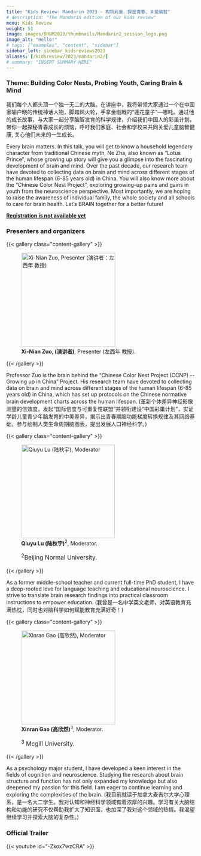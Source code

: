 ```yaml
---
title: "Kids Review: Mandarin 2023 - 构筑彩巢、探密青春、关爱脑智"
# description: "The Mandarin edition of our kids review"
menu: Kids Review
weight: 51
image: images/OHBM2023/thumbnails/Mandarin2_session_logo.png
image_alt: "Hello!"
# tags: ["examples", "content", "sidebar"]
sidebar_left: sidebar_kidsreviews2023
aliases: [/kidsreview/2023/mandarin2/]
# summary: "INSERT SUMMARY HERE"
---
```


<!-- # 演讲主题：构筑彩巢、探密青春、关爱脑智 -->

<!-- intro text in mandarin needed -->

### Theme: Building Color Nests, Probing Youth, Caring Brain & Mind

我们每个人都头顶一个独一无二的大脑。在讲座中，我将带领大家通过一个在中国家喻户晓的传统神话人物，脚踏风火轮，手拿金刚戟的“莲花童子”—哪吒。通过他的成长故事，与大家一起分享脑智发育的科学规律，介绍我们中国人的彩巢计划，带你一起探秘青春成长的烦恼，呼吁我们家庭、社会和学校来共同关爱儿童脑智健康, 关心他们未来的一生成长。 

Every brain matters. In this talk, you will get to know a household legendary character from traditional Chinese myth, Ne Zha, also known as “Lotus Prince”, whose growing up story will give you a glimpse into the fascinating development of brain and mind. Over the past decade, our research team have devoted to collecting data on brain and mind across different stages of the human lifespan (6-85 years old) in China. You will also know more about the “Chinese Color Nest Project”, exploring growing-up pains and gains in youth from the neuroscience perspective. Most importantly, we are hoping to raise the awareness of individual family, the whole society and all schools to care for brain health. Let’s BRAIN together for a better future!  
  
**[Registration is not available yet](https://docs.google.com/forms/d/e/1FAIpQLSdWXD_V1eyPSExGOVr8MmiYHwQsjM0s7RpoLnYbQr_vzag9CA/viewform)**

### Presenters and organizers

{{< gallery class="content-gallery" >}}
    <figure>
        <!-- <figure> -->
            <img style="margin: 0.1em 0.1em 0.1em 0.1em" src="/images/OHBM2023/kidsreview_2023/mandarim_Xi_Nian_Zuo/Xi_Nian_Zuo.jpg" alt="Xi-Nian Zuo, Presenter (演讲者：左西年 教授)" width="250">
        <figcaption>
            <b>Xi-Nian Zuo, (演讲者)</b>, Presenter (左西年 教授).
            <!-- <span style="font-size: 16px">
                <p><sup>1</sup> </p>
            </span> -->
        </figcaption>
    </figure>
{{< /gallery >}}

Professor Zuo is the brain behind the “Chinese Color Nest Project (CCNP) -- Growing up in China” Project. His research team have devoted to collecting data on brain and mind across different stages of the human lifespan (6-85 years old) in China, which has set up protocols on the Chinese normative brain development charts across the human lifespan. (革新个体差异神经影像测量的信效度，发起“国际信度与可重复性联盟”并领衔建设“中国彩巢计划”，实证学龄儿童青少年脑发育的中美差异，揭示出青春期脑功能梯度转换规律及其网络基础，参与绘制人类生命周期脑图表，提出发展人口神经科学。)

{{< gallery class="content-gallery" >}}
    <figure>
            <img style="margin: 0.1em 0.1em 0.1em 0.1em" src="/images/OHBM2023/kidsreview_2023/mandarim_Xi_Nian_Zuo/Qiuyu_Lu.jpg" alt="Qiuyu Lu (陆秋宇), Moderator" width="249">
        <figcaption>
            <b>Qiuyu Lu (陆秋宇)</b><sup>2</sup>, Moderator.
            <span style="font-size: 16px">
                <p><sup>2</sup>Beijing Normal University.</p>
            </span>
        </figcaption>
    </figure>
{{< /gallery >}}

 As a former middle-school teacher and current full-time PhD student, I have a deep-rooted love for language teaching and educational neuroscience. I strive to translate brain research findings into practical classroom instructions to empower education. (我曾是一名中学英文老师，对英语教育充满热忱，同时也对脑科学如何赋能教育充满好奇！)

{{< gallery class="content-gallery" >}}
    <figure>
        <!-- <figure> -->
            <img style="margin: 0.1em 0.1em 0.1em 0.1em" src="/images/OHBM2023/kidsreview_2023/mandarim_Xi_Nian_Zuo/Xinran_Gao.jpg" alt="Xinran Gao (高欣然), Moderator" width="250">
        <figcaption>
            <b>Xinran Gao (高欣然)</b><sup>3</sup>, Moderator.
            <span style="font-size: 16px">
                <p> <sup>3</sup> Mcgill University. </p>
            </span>
        </figcaption>
    </figure>
{{< /gallery >}}

As a psychology major student, I have developed a keen interest in the fields of cognition and neuroscience. Studying the research about brain structure and function has not only expanded my knowledge but also deepened my passion for this field. I am eager to continue learning and exploring the complexities of the brain. (我目前就读于加拿大麦吉尔大学心理系，是一名大二学生。我对认知和神经科学领域有着浓厚的兴趣。学习有关大脑结构和功能的研究不仅帮助我扩大了知识面，也加深了我对这个领域的热情。我渴望继续学习并探索大脑的复杂性。)


### Official Trailer

{{< youtube id="-Zkox7wzCRA" >}}


<!-- ## Message from organizers
Message here
-->

<!-- Youtube link, example https://www.youtube.com/watch?v=w7Ft2ymGmfc
{{< youtube w7Ft2ymGmfc >}}
-->
